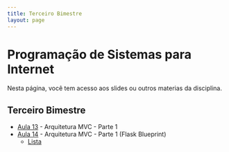 ```yaml
---
title: Terceiro Bimestre
layout: page
---
```


# Programação de Sistemas para Internet

Nesta página, você tem acesso aos slides ou outros materias da disciplina.

## Terceiro Bimestre

- [Aula 13](../slides/13_MVC/13_MVC.pdf) - Arquitetura MVC - Parte 1
- [Aula 14](../slides/14_blueprint/14_blueprint.pdf) - Arquitetura MVC - Parte 1 (Flask Blueprint)
  - [Lista](../slides/14_blueprint/lista/lista.md)